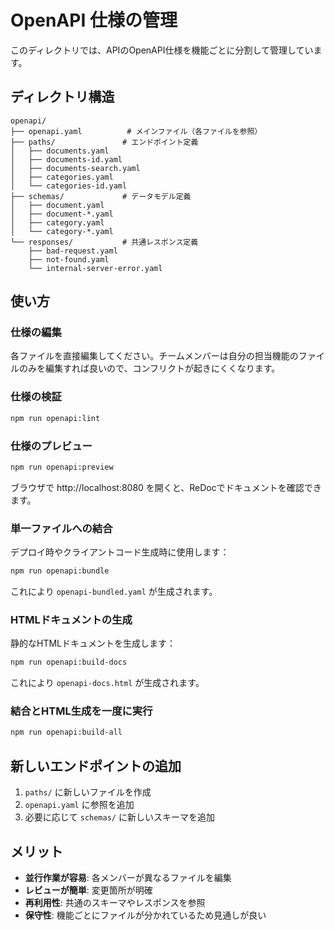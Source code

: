 # OpenAPI 仕様の管理

このディレクトリでは、APIのOpenAPI仕様を機能ごとに分割して管理しています。

## ディレクトリ構造

```
openapi/
├── openapi.yaml          # メインファイル（各ファイルを参照）
├── paths/               # エンドポイント定義
│   ├── documents.yaml
│   ├── documents-id.yaml
│   ├── documents-search.yaml
│   ├── categories.yaml
│   └── categories-id.yaml
├── schemas/             # データモデル定義
│   ├── document.yaml
│   ├── document-*.yaml
│   ├── category.yaml
│   └── category-*.yaml
└── responses/           # 共通レスポンス定義
    ├── bad-request.yaml
    ├── not-found.yaml
    └── internal-server-error.yaml
```

## 使い方

### 仕様の編集
各ファイルを直接編集してください。チームメンバーは自分の担当機能のファイルのみを編集すれば良いので、コンフリクトが起きにくくなります。

### 仕様の検証
```bash
npm run openapi:lint
```

### 仕様のプレビュー
```bash
npm run openapi:preview
```
ブラウザで http://localhost:8080 を開くと、ReDocでドキュメントを確認できます。

### 単一ファイルへの結合
デプロイ時やクライアントコード生成時に使用します：
```bash
npm run openapi:bundle
```
これにより `openapi-bundled.yaml` が生成されます。

### HTMLドキュメントの生成
静的なHTMLドキュメントを生成します：
```bash
npm run openapi:build-docs
```
これにより `openapi-docs.html` が生成されます。

### 結合とHTML生成を一度に実行
```bash
npm run openapi:build-all
```

## 新しいエンドポイントの追加

1. `paths/` に新しいファイルを作成
2. `openapi.yaml` に参照を追加
3. 必要に応じて `schemas/` に新しいスキーマを追加

## メリット

- **並行作業が容易**: 各メンバーが異なるファイルを編集
- **レビューが簡単**: 変更箇所が明確
- **再利用性**: 共通のスキーマやレスポンスを参照
- **保守性**: 機能ごとにファイルが分かれているため見通しが良い